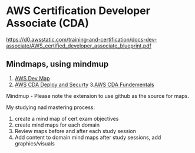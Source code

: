# AWS Certification Developer Associate (CDA) 
https://d0.awsstatic.com/training-and-certification/docs-dev-associate/AWS_certified_developer_associate_blueprint.pdf
## Mindmaps, using mindmup
1. [AWS Dev Map ](https://atlas.mindmup.com/2016/06/9060df5012e50134c6f8417df57c297d/aws_developer/index.html)
2. [AWS CDA Deploy and Securty](https://atlas.mindmup.com/2016/06/e5d58b3012e50134c6f8417df57c297d/aws_cda_deployment_and_security_/index.html) 
3.[AWS CDA Fundementals](https://atlas.mindmup.com/2016/06/bfa65be012e50134c6f8417df57c297d/aws_cda_aws_fundamentals/index.html)


Mindmup - 
Please note the extension to use github as the source for maps.

My studying nad mastering process:
 1. create a mind map of cert exam objectives
 2. create mind maps for each domain
 3. Review maps before and after each study session
 4. Add content to domain mind maps after study sessions, add graphics/visuals
